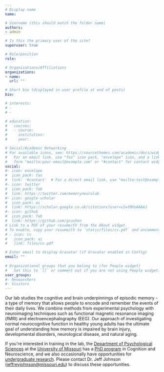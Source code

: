```yaml
---
# Display name
name: 

# Username (this should match the folder name)
authors:
- admin

# Is this the primary user of the site?
superuser: true

# Role/position
role: 

# Organizations/Affiliations
organizations:
- name: 
  url: ""

# Short bio (displayed in user profile at end of posts)
bio: 

# interests:
# - 
# - 

# education:
#   courses:
#   - course: 
#     institution: 
#     year: 

# Social/Academic Networking
# For available icons, see: https://sourcethemes.com/academic/docs/widgets/#icons
#   For an email link, use "fas" icon pack, "envelope" icon, and a link in the
#   form "mailto:your-email@example.com" or "#contact" for contact widget.
social:
#- icon: envelope
#  icon_pack: fas
#  link: '#contact'  # For a direct email link, use "mailto:test@example.org".
#- icon: twitter
#  icon_pack: fab
#  link: https://twitter.com/memoryneurolab
#- icon: google-scholar
#  icon_pack: ai
#  link: https://scholar.google.co.uk/citations?user=sIwtMXoAAAAJ
#- icon: github
#  icon_pack: fab
#  link: https://github.com/gcushen
# Link to a PDF of your resume/CV from the About widget.
# To enable, copy your resume/CV to `static/files/cv.pdf` and uncomment the lines below.  
# - icon: cv
#   icon_pack: ai
#   link: files/cv.pdf

# Enter email to display Gravatar (if Gravatar enabled in Config)
email: ""
  
# Organizational groups that you belong to (for People widget)
#   Set this to `[]` or comment out if you are not using People widget.  
user_groups:
#- Researchers
#- Visitors
---
```


Our lab studies the cognitive and brain underpinnings of episodic memory - a type of memory that allows people to encode and remember the events of their daily lives. We combine methods from experimental psychology with neuroimaging techniques such as functional magnetic resonance imaging (fMRI) and electroencephalography (EEG). Our approach of investigating normal neurocognitive function in healthy young adults has the ultimate goal of understanding how memory is impaired by brain injury, developmental disorders, neurological disease, and natural aging.

If you're interested in training in the lab, the [Department of Psychological Sciences](https://psychology.missouri.edu/) at the [University of Missouri](https://missouri.edu/) has a [PhD program](https://psychology.missouri.edu/grad/graduate-program) in Cognition and Neuroscience, and we also occasionally have opportunities for [undergraduate research](https://psychology.missouri.edu/undergrad/research). Please contact Dr. Jeff Johnson (<jeffreyjohnson@missouri.edu>) to discuss these opportunities.